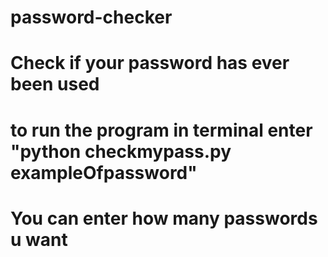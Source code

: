 # password-checker
# Check if your password has ever been used
# to run the program in terminal enter "python checkmypass.py exampleOfpassword"
# You can enter how many passwords u want
